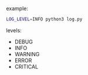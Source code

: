 example:
```sh
LOG_LEVEL=INFO python3 log.py
```
levels:
- DEBUG
- INFO
- WARNING
- ERROR
- CRITICAL